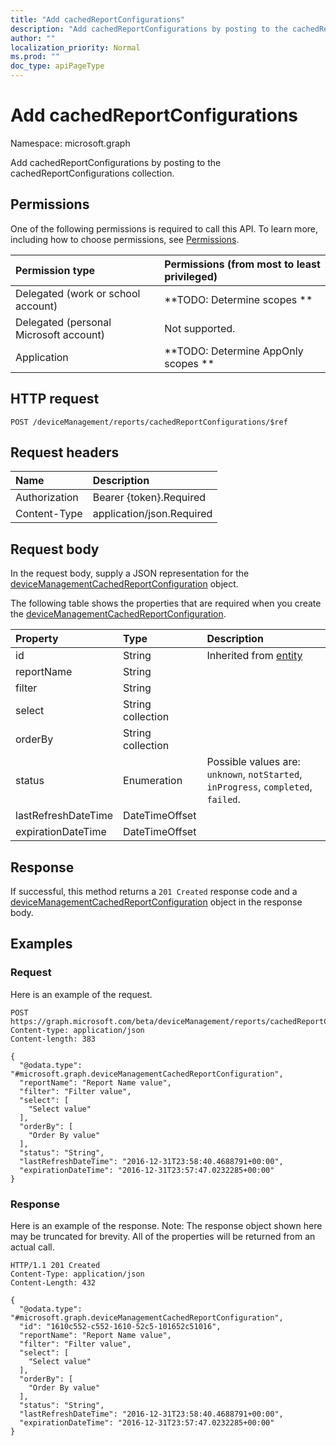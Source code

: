 ```yaml
---
title: "Add cachedReportConfigurations"
description: "Add cachedReportConfigurations by posting to the cachedReportConfigurations collection."
author: ""
localization_priority: Normal
ms.prod: ""
doc_type: apiPageType
---
```


# Add cachedReportConfigurations

Namespace: microsoft.graph

Add cachedReportConfigurations by posting to the cachedReportConfigurations collection.

## Permissions
One of the following permissions is required to call this API. To learn more, including how to choose permissions, see [Permissions](/concepts/permissions-reference.md).

|Permission type|Permissions (from most to least privileged)|
|:---|:---|
|Delegated (work or school account)|**TODO: Determine scopes **|
|Delegated (personal Microsoft account)|Not supported.|
|Application|**TODO: Determine AppOnly scopes **|

## HTTP request
<!-- {
  "blockType": "ignored"
}
-->
``` http
POST /deviceManagement/reports/cachedReportConfigurations/$ref
```

## Request headers
|Name|Description|
|:---|:---|
|Authorization|Bearer {token}.Required|
|Content-Type|application/json.Required|

## Request body
In the request body, supply a JSON representation for the [deviceManagementCachedReportConfiguration](../resources/devicemanagementcachedreportconfiguration.md) object.

The following table shows the properties that are required when you create the [deviceManagementCachedReportConfiguration](../resources/devicemanagementcachedreportconfiguration.md).

|Property|Type|Description|
|:---|:---|:---|
|id|String| Inherited from [entity](../resources/entity.md)|
|reportName|String||
|filter|String||
|select|String collection||
|orderBy|String collection||
|status|Enumeration| Possible values are: `unknown`, `notStarted`, `inProgress`, `completed`, `failed`.|
|lastRefreshDateTime|DateTimeOffset||
|expirationDateTime|DateTimeOffset||



## Response
If successful, this method returns a `201 Created` response code and a [deviceManagementCachedReportConfiguration](../resources/devicemanagementcachedreportconfiguration.md) object in the response body.

## Examples

### Request
Here is an example of the request.
<!-- {
  "blockType": "request",
  "name": "create_devicemanagementcachedreportconfiguration_from_"
}
-->
``` http
POST https://graph.microsoft.com/beta/deviceManagement/reports/cachedReportConfigurations
Content-type: application/json
Content-length: 383

{
  "@odata.type": "#microsoft.graph.deviceManagementCachedReportConfiguration",
  "reportName": "Report Name value",
  "filter": "Filter value",
  "select": [
    "Select value"
  ],
  "orderBy": [
    "Order By value"
  ],
  "status": "String",
  "lastRefreshDateTime": "2016-12-31T23:58:40.4688791+00:00",
  "expirationDateTime": "2016-12-31T23:57:47.0232285+00:00"
}
```

### Response
Here is an example of the response. Note: The response object shown here may be truncated for brevity. All of the properties will be returned from an actual call.
<!-- {
  "blockType": "response",
  "truncated": true,
  "@odata.type": "microsoft.graph.devicemanagementcachedreportconfiguration"
}
-->
``` http
HTTP/1.1 201 Created
Content-Type: application/json
Content-Length: 432

{
  "@odata.type": "#microsoft.graph.deviceManagementCachedReportConfiguration",
  "id": "1610c552-c552-1610-52c5-101652c51016",
  "reportName": "Report Name value",
  "filter": "Filter value",
  "select": [
    "Select value"
  ],
  "orderBy": [
    "Order By value"
  ],
  "status": "String",
  "lastRefreshDateTime": "2016-12-31T23:58:40.4688791+00:00",
  "expirationDateTime": "2016-12-31T23:57:47.0232285+00:00"
}
```

